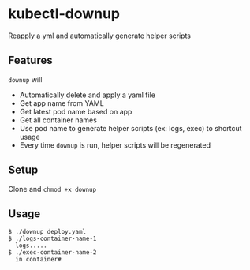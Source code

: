 # kubectl-downup
Reapply a yml and automatically generate helper scripts

## Features
`downup` will
- Automatically delete and apply a yaml file
- Get app name from YAML
- Get latest pod name based on app
- Get all container names
- Use pod name to generate helper scripts (ex: logs, exec) to shortcut usage
- Every time `downup` is run, helper scripts will be regenerated

## Setup
Clone and `chmod +x downup`

## Usage
```
$ ./downup deploy.yaml
$ ./logs-container-name-1
  logs.....
$ ./exec-container-name-2
  in container#
```
